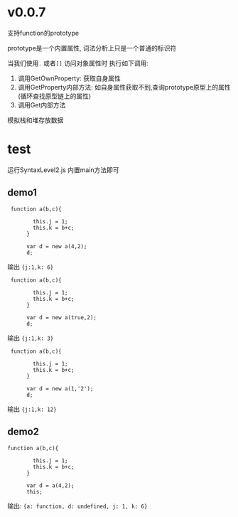 # v0.0.7
支持function的prototype

prototype是一个内置属性, 词法分析上只是一个普通的标识符

当我们使用`.` 或者`[]` 访问对象属性时
执行如下调用:
1. 调用GetOwnProperty: 获取自身属性
2. 调用GetProperty内部方法: 如自身属性获取不到,查询prototype原型上的属性 (循环查找原型链上的属性)
3. 调用Get内部方法

模拟栈和堆存放数据





# test
运行SyntaxLevel2.js 内置main方法即可

## demo1
```
 function a(b,c){

        this.j = 1;
        this.k = b+c;
      }

      var d = new a(4,2);
      d;
```
输出 `{j:1,k: 6}`

```
 function a(b,c){

        this.j = 1;
        this.k = b+c;
      }

      var d = new a(true,2);
      d;
```
输出 `{j:1,k: 3}`

```
 function a(b,c){

        this.j = 1;
        this.k = b+c;
      }

      var d = new a(1,'2');
      d;
```
输出 `{j:1,k: 12}`


## demo2
```
function a(b,c){

        this.j = 1;
        this.k = b+c;
      }

      var d = a(4,2);
      this;
```
输出: `{a: function, d: undefined, j: 1, k: 6}`


